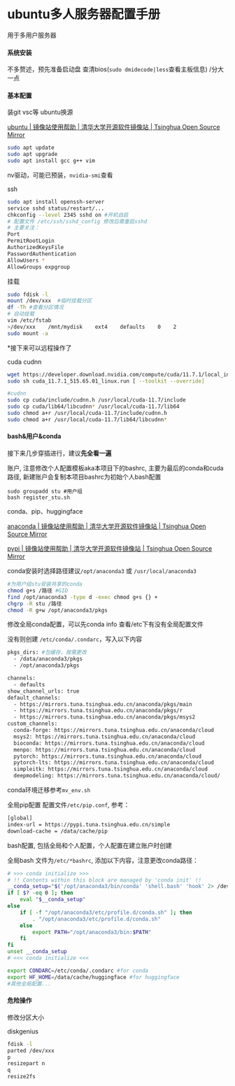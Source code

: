 # ubuntu多人服务器配置手册
用于多用户服务器
#### 系统安装
不多赘述，预先准备启动盘 查清bios(`sudo dmidecode|less`查看主板信息) /分大一点

#### 基本配置
装git vsc等 ubuntu换源

[ubuntu | 镜像站使用帮助 | 清华大学开源软件镜像站 | Tsinghua Open Source Mirror](https://mirrors.tuna.tsinghua.edu.cn/help/ubuntu/)

```bash
sudo apt update
sudo apt upgrade
sudo apt install gcc g++ vim
```

nv驱动，可能已预装，`nvidia-smi`查看

ssh

``` bash
sudo apt install openssh-server
service sshd status/restart/... 
chkconfig --level 2345 sshd on #开机自启
# 配置文件 /etc/ssh/sshd_config 修改后需重启sshd
# 主要关注：
Port
PermitRootLogin
AuthorizedKeysFile
PasswordAuthentication
AllowUsers *
AllowGroups expgroup
```

挂载

```bash
sudo fdisk -l
mount /dev/xxx  #临时挂载分区
df -Th #查看分区情况
# 自动挂载
vim /etc/fstab
>/dev/xxx    /mnt/mydisk    ext4    defaults    0    2
sudo mount -a
```


*接下来可以远程操作了

cuda cudnn

```bash
wget https://developer.download.nvidia.com/compute/cuda/11.7.1/local_installers/cuda_11.7.1_515.65.01_linux.run
sudo sh cuda_11.7.1_515.65.01_linux.run [ --toolkit --override]

#cudnn
sudo cp cuda/include/cudnn.h /usr/local/cuda-11.7/include
sudo cp cuda/lib64/libcudnn* /usr/local/cuda-11.7/lib64
sudo chmod a+r /usr/local/cuda-11.7/include/cudnn.h 
sudo chmod a+r /usr/local/cuda-11.7/lib64/libcudnn*
```

#### bash&用户&conda
接下来几步穿插进行，建议**先全看一遍**

账户, 注意修改个人配置模板aka本项目下的bashrc, 主要为最后的conda和cuda路径, 新建账户会复制本项目bashrc为初始个人bash配置

```
sudo groupadd stu #用户组
bash register_stu.sh
```

conda、pip、huggingface

[anaconda | 镜像站使用帮助 | 清华大学开源软件镜像站 | Tsinghua Open Source Mirror](https://mirrors.tuna.tsinghua.edu.cn/help/anaconda/)

[pypi | 镜像站使用帮助 | 清华大学开源软件镜像站 | Tsinghua Open Source Mirror](https://mirrors.tuna.tsinghua.edu.cn/help/pypi/)

conda安装时选择路径建议`/opt/anaconda3` 或 `/usr/local/anaconda3`
```bash
#为用户组stu安装共享的conda
chmod g+s /路径 #GID
find /opt/anaconda3 -type d -exec chmod g+s {} +
chgrp -R stu /路径
chmod -R g+w /opt/anaconda3/pkgs
```
修改全局conda配置，可以先conda info 查看/etc下有没有全局配置文件

没有则创建 `/etc/conda/.condarc`，写入以下内容

```bash
pkgs_dirs: #包缓存，按需更改
  - /data/anaconda3/pkgs
  - /opt/anaconda3/pkgs

channels:
  - defaults
show_channel_urls: true
default_channels:
  - https://mirrors.tuna.tsinghua.edu.cn/anaconda/pkgs/main
  - https://mirrors.tuna.tsinghua.edu.cn/anaconda/pkgs/r
  - https://mirrors.tuna.tsinghua.edu.cn/anaconda/pkgs/msys2
custom_channels:
  conda-forge: https://mirrors.tuna.tsinghua.edu.cn/anaconda/cloud
  msys2: https://mirrors.tuna.tsinghua.edu.cn/anaconda/cloud
  bioconda: https://mirrors.tuna.tsinghua.edu.cn/anaconda/cloud
  menpo: https://mirrors.tuna.tsinghua.edu.cn/anaconda/cloud
  pytorch: https://mirrors.tuna.tsinghua.edu.cn/anaconda/cloud
  pytorch-lts: https://mirrors.tuna.tsinghua.edu.cn/anaconda/cloud
  simpleitk: https://mirrors.tuna.tsinghua.edu.cn/anaconda/cloud
  deepmodeling: https://mirrors.tuna.tsinghua.edu.cn/anaconda/cloud/
```

conda环境迁移参考`mv_env.sh`

全局pip配置 配置文件`/etc/pip.conf`, 参考：
```bash
[global]
index-url = https://pypi.tuna.tsinghua.edu.cn/simple
download-cache = /data/cache/pip
```

bash配置, 包括全局和个人配置，个人配置在建立账户时创建

全局bash 文件为`/etc/*bashrc`, 添加以下内容，注意更改conda路径：
```bash
# >>> conda initialize >>>
# !! Contents within this block are managed by 'conda init' !!
__conda_setup="$('/opt/anaconda3/bin/conda' 'shell.bash' 'hook' 2> /dev/null)"
if [ $? -eq 0 ]; then
    eval "$__conda_setup"
else
    if [ -f "/opt/anaconda3/etc/profile.d/conda.sh" ]; then
        . "/opt/anaconda3/etc/profile.d/conda.sh"
    else
        export PATH="/opt/anaconda3/bin:$PATH"
    fi
fi
unset __conda_setup
# <<< conda initialize <<<

export CONDARC=/etc/conda/.condarc #for conda
export HF_HOME=/data/cache/huggingface #for huggingface
#其他全局配置...
```


#### 危险操作

修改分区大小

diskgenius

```bash
fdisk -l
parted /dev/xxx
p
resizepart n
q
resize2fs
```

